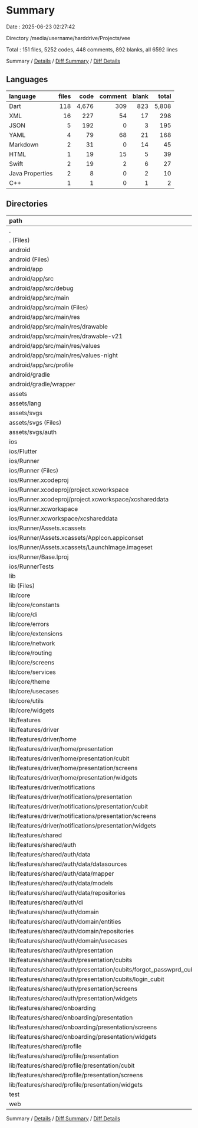 # Summary

Date : 2025-06-23 02:27:42

Directory /media/username/harddrive/Projects/vee

Total : 151 files,  5252 codes, 448 comments, 892 blanks, all 6592 lines

Summary / [Details](details.md) / [Diff Summary](diff.md) / [Diff Details](diff-details.md)

## Languages
| language | files | code | comment | blank | total |
| :--- | ---: | ---: | ---: | ---: | ---: |
| Dart | 118 | 4,676 | 309 | 823 | 5,808 |
| XML | 16 | 227 | 54 | 17 | 298 |
| JSON | 5 | 192 | 0 | 3 | 195 |
| YAML | 4 | 79 | 68 | 21 | 168 |
| Markdown | 2 | 31 | 0 | 14 | 45 |
| HTML | 1 | 19 | 15 | 5 | 39 |
| Swift | 2 | 19 | 2 | 6 | 27 |
| Java Properties | 2 | 8 | 0 | 2 | 10 |
| C++ | 1 | 1 | 0 | 1 | 2 |

## Directories
| path | files | code | comment | blank | total |
| :--- | ---: | ---: | ---: | ---: | ---: |
| . | 151 | 5,252 | 448 | 892 | 6,592 |
| . (Files) | 5 | 107 | 68 | 33 | 208 |
| android | 9 | 76 | 52 | 11 | 139 |
| android (Files) | 1 | 3 | 0 | 1 | 4 |
| android/app | 7 | 68 | 52 | 9 | 129 |
| android/app/src | 7 | 68 | 52 | 9 | 129 |
| android/app/src/debug | 1 | 3 | 4 | 1 | 8 |
| android/app/src/main | 5 | 62 | 44 | 7 | 113 |
| android/app/src/main (Files) | 1 | 36 | 12 | 1 | 49 |
| android/app/src/main/res | 4 | 26 | 32 | 6 | 64 |
| android/app/src/main/res/drawable | 1 | 4 | 7 | 2 | 13 |
| android/app/src/main/res/drawable-v21 | 1 | 4 | 7 | 2 | 13 |
| android/app/src/main/res/values | 1 | 9 | 9 | 1 | 19 |
| android/app/src/main/res/values-night | 1 | 9 | 9 | 1 | 19 |
| android/app/src/profile | 1 | 3 | 4 | 1 | 8 |
| android/gradle | 1 | 5 | 0 | 1 | 6 |
| android/gradle/wrapper | 1 | 5 | 0 | 1 | 6 |
| assets | 5 | 19 | 0 | 2 | 21 |
| assets/lang | 2 | 12 | 0 | 0 | 12 |
| assets/svgs | 3 | 7 | 0 | 2 | 9 |
| assets/svgs (Files) | 2 | 4 | 0 | 1 | 5 |
| assets/svgs/auth | 1 | 3 | 0 | 1 | 4 |
| ios | 12 | 320 | 4 | 17 | 341 |
| ios/Flutter | 1 | 26 | 0 | 1 | 27 |
| ios/Runner | 8 | 271 | 2 | 10 | 283 |
| ios/Runner (Files) | 3 | 62 | 0 | 4 | 66 |
| ios/Runner.xcodeproj | 1 | 8 | 0 | 1 | 9 |
| ios/Runner.xcodeproj/project.xcworkspace | 1 | 8 | 0 | 1 | 9 |
| ios/Runner.xcodeproj/project.xcworkspace/xcshareddata | 1 | 8 | 0 | 1 | 9 |
| ios/Runner.xcworkspace | 1 | 8 | 0 | 1 | 9 |
| ios/Runner.xcworkspace/xcshareddata | 1 | 8 | 0 | 1 | 9 |
| ios/Runner/Assets.xcassets | 3 | 148 | 0 | 4 | 152 |
| ios/Runner/Assets.xcassets/AppIcon.appiconset | 1 | 122 | 0 | 1 | 123 |
| ios/Runner/Assets.xcassets/LaunchImage.imageset | 2 | 26 | 0 | 3 | 29 |
| ios/Runner/Base.lproj | 2 | 61 | 2 | 2 | 65 |
| ios/RunnerTests | 1 | 7 | 2 | 4 | 13 |
| lib | 117 | 4,658 | 299 | 817 | 5,774 |
| lib (Files) | 3 | 70 | 0 | 17 | 87 |
| lib/core | 39 | 1,358 | 100 | 297 | 1,755 |
| lib/core/constants | 3 | 147 | 36 | 30 | 213 |
| lib/core/di | 1 | 13 | 3 | 7 | 23 |
| lib/core/errors | 2 | 18 | 1 | 14 | 33 |
| lib/core/extensions | 3 | 108 | 15 | 74 | 197 |
| lib/core/network | 6 | 333 | 12 | 47 | 392 |
| lib/core/routing | 2 | 75 | 0 | 7 | 82 |
| lib/core/screens | 1 | 36 | 1 | 4 | 41 |
| lib/core/services | 3 | 47 | 2 | 21 | 70 |
| lib/core/theme | 4 | 269 | 8 | 28 | 305 |
| lib/core/usecases | 1 | 5 | 1 | 1 | 7 |
| lib/core/utils | 9 | 220 | 14 | 43 | 277 |
| lib/core/widgets | 4 | 87 | 7 | 21 | 115 |
| lib/features | 75 | 3,230 | 199 | 503 | 3,932 |
| lib/features/driver | 16 | 468 | 76 | 71 | 615 |
| lib/features/driver/home | 10 | 310 | 76 | 48 | 434 |
| lib/features/driver/home/presentation | 10 | 310 | 76 | 48 | 434 |
| lib/features/driver/home/presentation/cubit | 2 | 13 | 0 | 7 | 20 |
| lib/features/driver/home/presentation/screens | 1 | 60 | 73 | 10 | 143 |
| lib/features/driver/home/presentation/widgets | 7 | 237 | 3 | 31 | 271 |
| lib/features/driver/notifications | 6 | 158 | 0 | 23 | 181 |
| lib/features/driver/notifications/presentation | 6 | 158 | 0 | 23 | 181 |
| lib/features/driver/notifications/presentation/cubit | 2 | 13 | 0 | 7 | 20 |
| lib/features/driver/notifications/presentation/screens | 1 | 42 | 0 | 4 | 46 |
| lib/features/driver/notifications/presentation/widgets | 3 | 103 | 0 | 12 | 115 |
| lib/features/shared | 59 | 2,762 | 123 | 432 | 3,317 |
| lib/features/shared/auth | 45 | 2,305 | 113 | 371 | 2,789 |
| lib/features/shared/auth/data | 13 | 236 | 17 | 59 | 312 |
| lib/features/shared/auth/data/datasources | 1 | 14 | 0 | 4 | 18 |
| lib/features/shared/auth/data/mapper | 1 | 31 | 0 | 3 | 34 |
| lib/features/shared/auth/data/models | 10 | 121 | 16 | 46 | 183 |
| lib/features/shared/auth/data/repositories | 1 | 70 | 1 | 6 | 77 |
| lib/features/shared/auth/di | 1 | 34 | 8 | 7 | 49 |
| lib/features/shared/auth/domain | 6 | 93 | 0 | 22 | 115 |
| lib/features/shared/auth/domain/entities | 3 | 50 | 0 | 7 | 57 |
| lib/features/shared/auth/domain/repositories | 1 | 13 | 0 | 6 | 19 |
| lib/features/shared/auth/domain/usecases | 2 | 30 | 0 | 9 | 39 |
| lib/features/shared/auth/presentation | 25 | 1,942 | 88 | 283 | 2,313 |
| lib/features/shared/auth/presentation/cubits | 6 | 1,109 | 84 | 180 | 1,373 |
| lib/features/shared/auth/presentation/cubits/forgot_passwprd_cubit | 3 | 546 | 42 | 89 | 677 |
| lib/features/shared/auth/presentation/cubits/login_cubit | 3 | 563 | 42 | 91 | 696 |
| lib/features/shared/auth/presentation/screens | 4 | 171 | 0 | 26 | 197 |
| lib/features/shared/auth/presentation/widgets | 15 | 662 | 4 | 77 | 743 |
| lib/features/shared/onboarding | 5 | 128 | 1 | 18 | 147 |
| lib/features/shared/onboarding/presentation | 5 | 128 | 1 | 18 | 147 |
| lib/features/shared/onboarding/presentation/screens | 1 | 42 | 1 | 4 | 47 |
| lib/features/shared/onboarding/presentation/widgets | 4 | 86 | 0 | 14 | 100 |
| lib/features/shared/profile | 9 | 329 | 9 | 43 | 381 |
| lib/features/shared/profile/presentation | 9 | 329 | 9 | 43 | 381 |
| lib/features/shared/profile/presentation/cubit | 2 | 7 | 7 | 9 | 23 |
| lib/features/shared/profile/presentation/screens | 1 | 22 | 0 | 4 | 26 |
| lib/features/shared/profile/presentation/widgets | 6 | 300 | 2 | 30 | 332 |
| test | 1 | 18 | 10 | 6 | 34 |
| web | 2 | 54 | 15 | 6 | 75 |

Summary / [Details](details.md) / [Diff Summary](diff.md) / [Diff Details](diff-details.md)